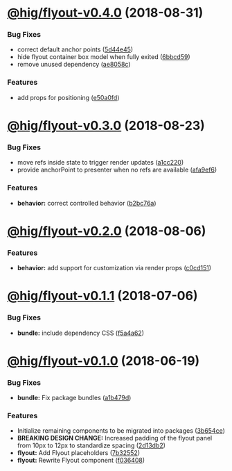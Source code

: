 # [@hig/flyout-v0.4.0](https://github.com/Autodesk/hig/compare/@hig/flyout@0.3.0...@hig/flyout@0.4.0) (2018-08-31)


### Bug Fixes

* correct default anchor points ([5d44e45](https://github.com/Autodesk/hig/commit/5d44e45))
* hide flyout container box model when fully exited ([6bbcd59](https://github.com/Autodesk/hig/commit/6bbcd59))
* remove unused dependency ([ae8058c](https://github.com/Autodesk/hig/commit/ae8058c))


### Features

* add props for positioning ([e50a0fd](https://github.com/Autodesk/hig/commit/e50a0fd))

# [@hig/flyout-v0.3.0](https://github.com/Autodesk/hig/compare/@hig/flyout@0.2.0...@hig/flyout@0.3.0) (2018-08-23)


### Bug Fixes

* move refs inside state to trigger render updates ([a1cc220](https://github.com/Autodesk/hig/commit/a1cc220))
* provide anchorPoint to presenter when no refs are available ([afa9ef6](https://github.com/Autodesk/hig/commit/afa9ef6))


### Features

* **behavior:** correct controlled behavior ([b2bc76a](https://github.com/Autodesk/hig/commit/b2bc76a))

# [@hig/flyout-v0.2.0](https://github.com/Autodesk/hig/compare/@hig/flyout@0.1.1...@hig/flyout@0.2.0) (2018-08-06)


### Features

* **behavior:** add support for customization via render props ([c0cd151](https://github.com/Autodesk/hig/commit/c0cd151))

<a name="@hig/flyout-v0.1.1"></a>
# [@hig/flyout-v0.1.1](https://github.com/Autodesk/hig/compare/@hig/flyout@0.1.0...@hig/flyout@0.1.1) (2018-07-06)


### Bug Fixes

* **bundle:** include dependency CSS ([f5a4a62](https://github.com/Autodesk/hig/commit/f5a4a62))

<a name="@hig/flyout-v0.1.0"></a>
# [@hig/flyout-v0.1.0](https://github.com/Autodesk/hig/compare/@hig/flyout@0.0.0...@hig/flyout@0.1.0) (2018-06-19)


### Bug Fixes

* **bundle:** Fix package bundles ([a1b479d](https://github.com/Autodesk/hig/commit/a1b479d))


### Features

* Initialize remaining components to be migrated into packages ([3b654ce](https://github.com/Autodesk/hig/commit/3b654ce))
* **BREAKING DESIGN CHANGE:** Increased padding of the flyout panel from 10px to 12px to standardize spacing ([2d13db2](https://github.com/Autodesk/hig/commit/2d13db2))
* **flyout:** Add Flyout placeholders ([7b32552](https://github.com/Autodesk/hig/commit/7b32552))
* **flyout:** Rewrite Flyout component ([f036408](https://github.com/Autodesk/hig/commit/f036408))
